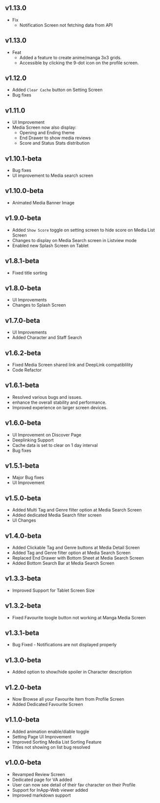 ## v1.13.0

- Fix
  - Notification Screen not fetching data from API


## v1.13.0

- Feat
  - Added a feature to create anime/manga 3x3 grids.
  - Accessible by clicking the 9-dot icon on the profile screen.

## v1.12.0

- Added `Clear Cache` button on Setting Screen
- Bug fixes

## v1.11.0

- UI Improvement
- Media Screen now also display:
  - Opening and Ending theme
  - End Drawer to show media reviews
  - Score and Status Stats distribution

## v1.10.1-beta

- Bug fixes
- UI improvement to Media search screen

## v1.10.0-beta

- Animated Media Banner Image

## v1.9.0-beta

- Added `Show Score` toggle on setting screen to hide score on Media List Screen
- Changes to display on Media Search screen in Listview mode
- Enabled new Splash Screen on Tablet

## v1.8.1-beta

- Fixed title sorting

## v1.8.0-beta

- UI Improvements
- Changes to Splash Screen

## v1.7.0-beta

- UI Improvements
- Added Character and Staff Search

## v1.6.2-beta

- Fixed Media Screen shared link and DeepLink compatiblility
- Code Refactor

## v1.6.1-beta

- Resolved various bugs and issues.
- enhance the overall stability and performance.
- Improved experience on larger screen devices.

## v1.6.0-beta

- UI Improvement on Discover Page
- Deeplinking Support
- Cache data is set to clear on 1 day interval
- Bug fixes

## v1.5.1-beta

- Major Bug fixes
- UI Improvement

## v1.5.0-beta

- Added Multi Tag and Genre filter option at Media Search Screen
- Added dedicated Media Search filter screen
- UI Changes

## v1.4.0-beta

- Added Clickable Tag and Genre buttons at Media Detail Screen
- Added Tag and Genre filter option at Media Search Screen
- Replaced End Drawer with Bottom Sheet at Media Search Screen
- Added Bottom Search Bar at Media Search Screen

## v1.3.3-beta

- Improved Support for Tablet Screen Size

## v1.3.2-beta

- Fixed Favourite toogle button not working at Manga Media Screen

## v1.3.1-beta

- Bug Fixed - Notifications are not displayed properly

## v1.3.0-beta

- Added option to show/hide spoiler in Character description

## v1.2.0-beta

- Now Browse all your Favourite Item from Profile Screen
- Added Dedicated Favourite Screen

## v1.1.0-beta

- Added animation enable/diable toggle
- Setting Page UI Improvement
- Improved Sorting Media List Sorting Feature
- Titles not showing on list bug resolved

## v1.0.0-beta

- Revamped Review Screen
- Dedicated page for VA added
- User can now see detail of their fav character on their Profile
- Support for InApp-Web viewer added
- Improved markdown support
